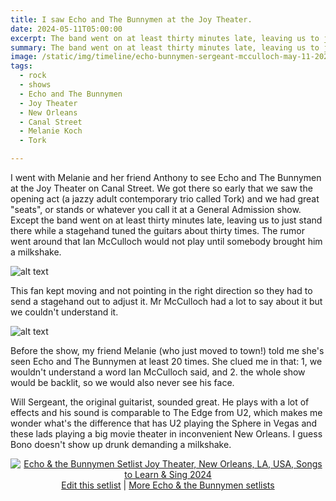 ```yaml
---
title: I saw Echo and The Bunnymen at the Joy Theater.
date: 2024-05-11T05:00:00
excerpt: The band went on at least thirty minutes late, leaving us to just stand there while a stagehand tuned the guitars about thirty times.
summary: The band went on at least thirty minutes late, leaving us to just stand there while a stagehand tuned the guitars about thirty times.
image: /static/img/timeline/echo-bunnymen-sergeant-mcculloch-may-11-2024.jpeg
tags:
  - rock
  - shows
  - Echo and The Bunnymen
  - Joy Theater
  - New Orleans
  - Canal Street
  - Melanie Koch
  - Tork

---
```


I went with Melanie and her friend Anthony to see Echo and The Bunnymen at the Joy Theater on Canal Street. We got there so early that we saw the opening act (a jazzy adult contemporary trio called Tork) and we had great "seats", or stands or whatever you call it at a General Admission show. Except the band went on at least thirty minutes late, leaving us to just stand there while a stagehand tuned the guitars about thirty times. The rumor went around that Ian McCulloch would not play until somebody brought him a milkshake.

![alt text](/static/img/timeline/echo-bunnymen-fan-adjustment-may-11-2024.jpeg)

This fan kept moving and not pointing in the right direction so they had to send a stagehand out to adjust it. Mr McCulloch had a lot to say about it but we couldn't understand it.

![alt text](/static/img/timeline/echo-bunnymen-sergeant-mcculloch-may-11-2024.jpeg)

Before the show, my friend Melanie (who just moved to town!) told me she's seen Echo and The Bunnymen at least 20 times. She clued me in that: 1, we wouldn't understand a word Ian McCulloch said, and 2. the whole show would be backlit, so we would also never see his face.

Will Sergeant, the original guitarist, sounded great. He plays with a lot of effects and his sound is comparable to The Edge from U2, which makes me wonder what's the difference that has U2 playing the Sphere in Vegas and these lads playing a big movie theater in inconvenient New Orleans. I guess Bono doesn't show up drunk demanding a milkshake.

<div style="text-align: center;" class="setlistImage"><a href="https://www.setlist.fm/setlist/echo-and-the-bunnymen/2024/joy-theater-new-orleans-la-7bab52cc.html" title="Echo &amp; the Bunnymen Setlist Joy Theater, New Orleans, LA, USA, Songs to Learn &amp; Sing 2024" target="_blank"><img src="https://www.setlist.fm/widgets/setlist-image-v1?id=7bab52cc" alt="Echo &amp; the Bunnymen Setlist Joy Theater, New Orleans, LA, USA, Songs to Learn &amp; Sing 2024" style="border: 0;" /></a>
<div><a href="https://www.setlist.fm/edit?setlist=7bab52cc&amp;step=song">Edit this setlist</a> | <a href="https://www.setlist.fm/setlists/echo-and-the-bunnymen-73d6b231.html">More Echo & the Bunnymen setlists</a></div></div>

